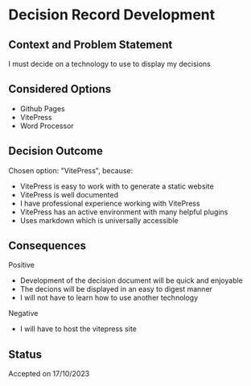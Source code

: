 # Decision Record Development

## Context and Problem Statement

I must decide on a technology to use to display my decisions

## Considered Options

- Github Pages
- VitePress
- Word Processor

## Decision Outcome

Chosen option: "VitePress", because:

- VitePress is easy to work with to generate a static website
- VitePress is well documented
- I have professional experience working with VitePress
- VitePress has an active environment with many helpful plugins
- Uses markdown which is universally accessible

## Consequences

Positive

- Development of the decision document will be quick and enjoyable
- The decions will be displayed in an easy to digest manner
- I will not have to learn how to use another technology

Negative

- I will have to host the vitepress site

## Status

Accepted on 17/10/2023
